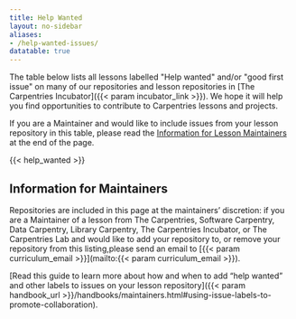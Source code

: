 ```yaml
---
title: Help Wanted
layout: no-sidebar
aliases:
- /help-wanted-issues/
datatable: true
---
```


The table below lists all lessons labelled "Help wanted" and/or "good first issue" on many of our repositories and lesson repositories in [The Carpentries Incubator]({{< param incubator_link >}}). We hope it will help you find opportunities to contribute to Carpentries lessons and projects.

If you are a Maintainer and would like to include issues from your lesson repository in this table, please read the [Information for Lesson Maintainers](#information-for-maintainers) at the end of the page.

{{< help_wanted >}}

## Information for Maintainers

Repositories are included in this page at the maintainers’ discretion: if you are a Maintainer of a lesson from The Carpentries, Software Carpentry,
Data Carpentry, Library Carpentry, The Carpentries Incubator, or The Carpentries Lab and would like to add your repository to, or remove your repository from this listing,please send an email to [{{< param curriculum_email >}}](mailto:{{< param curriculum_email >}}).

[Read this guide to learn more about how and when to add “help wanted” and other labels to issues on your lesson repository]({{< param handbook_url >}}/handbooks/maintainers.html#using-issue-labels-to-promote-collaboration).